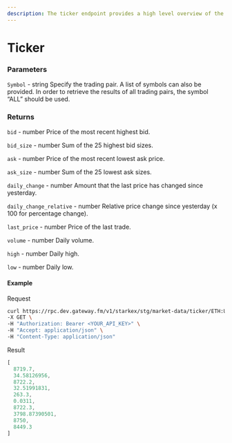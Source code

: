 ```yaml
---
description: The ticker endpoint provides a high level overview of the state of the market for a specified pair. It shows the current best bid and ask, the last traded price, as well as information on the daily volume and price movement over the last day.
---
```


# Ticker

### **Parameters**

`Symbol` - string
Specify the trading pair. A list of symbols can also be provided. In order to retrieve the results of all trading pairs, the symbol “ALL” should be used.

### **Returns**

`bid` - number
Price of the most recent highest bid.

`bid_size` - number
Sum of the 25 highest bid sizes.

`ask` - number
Price of the most recent lowest ask price.

`ask_size` - number
Sum of the 25 lowest ask sizes.

`daily_change` - number
Amount that the last price has changed since yesterday.

`daily_change_relative` - number
Relative price change since yesterday (x 100 for percentage change).

`last_price` - number
Price of the last trade.

`volume` - number
Daily volume.

`high` - number
Daily high.

`low` - number
Daily low.

#### **Example**

Request

```bash
curl https://rpc.dev.gateway.fm/v1/starkex/stg/market-data/ticker/ETH:USDT \
-X GET \
-H "Authorization: Bearer <YOUR_API_KEY>" \
-H "Accept: application/json" \
-H "Content-Type: application/json"
```


Result

```javascript
[
  8719.7,
  34.58126956,
  8722.2,
  32.51991831,
  263.3,
  0.0311,
  8722.3,
  3798.87390501,
  8750,
  8449.3
]
```

